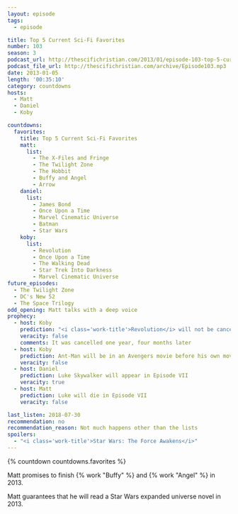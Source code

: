 ```yaml
---
layout: episode
tags:
  - episode

title: Top 5 Current Sci-Fi Favorites
number: 103
season: 3
podcast_url: http://thescifichristian.com/2013/01/episode-103-top-5-current-sci-fi-favorites/
podcast_file_url: http://thescifichristian.com/archive/Episode103.mp3
date: 2013-01-05
length: '00:35:10'
category: countdowns
hosts:
  - Matt
  - Daniel
  - Koby

countdowns:
  favorites:
    title: Top 5 Current Sci-Fi Favorites
    matt:
      list:
        - The X-Files and Fringe
        - The Twilight Zone
        - The Hobbit
        - Buffy and Angel
        - Arrow
    daniel:
      list:
        - James Bond
        - Once Upon a Time
        - Marvel Cinematic Universe
        - Batman
        - Star Wars
    koby:
      list:
        - Revolution
        - Once Upon a Time
        - The Walking Dead
        - Star Trek Into Darkness
        - Marvel Cinematic Universe
future_episodes:
  - The Twilight Zone
  - DC's New 52
  - The Space Trilogy
odd_opening: Matt talks with a deep voice
prophecy:
  - host: Koby
    prediction: "<i class='work-title'>Revolution</i> will not be canceled in two years"
    veracity: false
    comments: It was cancelled one year, four months later
  - host: Koby
    prediction: Ant-Man will be in an Avengers movie before his own movie
    veracity: false
  - host: Daniel
    prediction: Luke Skywalker will appear in Episode VII
    veracity: true
  - host: Matt
    prediction: Luke will die in Episode VII
    veracity: false

last_listen: 2018-07-30 
recommendation: no
recommendation_reason: Not much happens other than the lists
spoilers:
  - "<i class='work-title'>Star Wars: The Force Awakens</i>"
---
```


{% countdown countdowns.favorites %}

Matt promises to finish {% work "Buffy" %} and {% work "Angel" %} in 2013.

Matt guarantees that he will read a Star Wars expanded universe novel in 2013.
